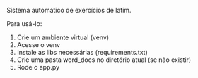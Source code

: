 Sistema automático de exercícios de latim.

Para usá-lo:
1) Crie um ambiente virtual (venv)
2) Acesse o venv
3) Instale as libs necessárias (requirements.txt)
4) Crie uma pasta word_docs no diretório atual (se não existir)
5) Rode o app.py